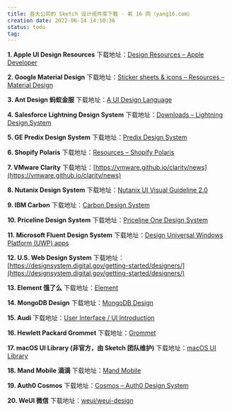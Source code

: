 ```yaml
---
title: 各大公司的 Sketch 设计组件库下载 - 氧 16 网（yang16.com）
creation date: 2022-06-14 14:10:36
status: todo
tag: 
---
```

**1. Apple UI Design Resources**
下载地址：[Design Resources – Apple Developer](https://developer.apple.com/design/resources/)

**2. Google Material Design**
下载地址：[Sticker sheets & icons – Resources – Material Design](https://material.io/tools/)

**3. Ant Design 蚂蚁金服**
下载地址：[A UI Design Language](https://ant.design/docs/spec/download)

**4. Salesforce Lightning Design System**
下载地址：[Downloads – Lightning Design System](http://www.lightningdesignsystem.com/downloads/)

**5. GE Predix Design System**
下载地址：[Predix Design System](https://www.predix-ui.com/#/about/start-designing)

**6. Shopify Polaris**
下载地址：[Resources – Shopify Polaris](https://polaris.shopify.com/resources/resources)

**7. VMware Clarity**
下载地址：[https://vmware.github.io/clarity/news](https://vmware.github.io/clarity/news)

**8. Nutanix Design System**
下载地址：[Nutanix UI Visual Guideline 2.0](http://nutanix.design/2.0/#Resources)

**9. IBM Carbon**
下载地址：[Carbon Design System](http://www.carbondesignsystem.com/)

**10. Priceline Design System**
下载地址：[Priceline One Design System](https://pricelinelabs.github.io/design-system/)

**11. Microsoft Fluent Design System**
下载地址：[Design Universal Windows Platform (UWP) apps](https://developer.microsoft.com/en-us/windows/apps/design)

**12. U.S. Web Design System**
下载地址：[https://designsystem.digital.gov/getting-started/designers/](https://designsystem.digital.gov/getting-started/designers/)

**13. Element 饿了么**
下载地址：[Element](http://element-cn.eleme.io/#/zh-CN/resource)

**14. MongoDB Design**
下载地址：[MongoDB Design](http://mongodb.design/#/ui-design-system/resources)

**15. Audi**
下载地址：[User Interface / UI Introduction](https://www.audi.com/ci/en/guides/user-interface/introduction.html)

**16. Hewlett Packard Grommet**
下载地址：[Grommet](http://grommet.io/docs/start/)

**17. macOS UI Library (非官方，由 Sketch 团队维护)**
下载地址：[macOS UI Library](https://sketchapp.com/libraries/mac)

**18. Mand Mobile 滴滴**
下载地址：[Mand Mobile](https://didi.github.io/mand-mobile/#/en-US/design/resource)

**19. Auth0 Cosmos**
下载地址：[Cosmos – Auth0 Design System](https://auth0-cosmos.now.sh/)

**20. WeUI 微信**
下载地址：[weui/weui-design](https://github.com/weui/weui-design)
